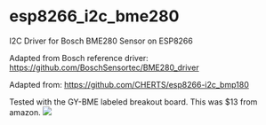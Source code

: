 # esp8266_i2c_bme280
I2C Driver for Bosch BME280 Sensor on ESP8266

Adapted from Bosch reference driver: <a href="https://github.com/BoschSensortec/BME280_driver">https://github.com/BoschSensortec/BME280_driver</a>

Adapted from: <a href="https://github.com/CHERTS/esp8266-i2c_bmp180">https://github.com/CHERTS/esp8266-i2c_bmp180</a>

Tested with the GY-BME labeled breakout board. This was $13 from amazon.
<img src="http://2xod.com/articles/ESP8266_and_BME280_sensor/esp-01-and-bme280_sm.jpg">
